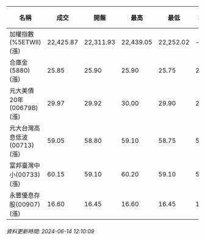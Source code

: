 | 名稱 | 成交 | 開盤 | 最高 | 最低 | 均價 | 成交金額(億) | 昨收 | 漲跌幅 | 漲跌 | 總量 | 昨量 | 振幅 |
| -------- | -------- | -------- | -------- |-------- | -------- | -------- |-------- |-------- |-------- | -------- | -------- |-------- |
|加權指數(%5ETWII) (漲)|22,425.87|22,311.93|22,439.05|22,252.02|-|3,760.00|22,312.04|0.51%|113.83|7,345,135|0|0.84%|
|合庫金(5880) (漲)|25.85|25.90|25.90|25.75|25.83|1.18|25.75|0.39%|0.10|4,553|9,794|0.58%|
|元大美債20年(00679B) (漲)|29.97|29.92|30.00|29.90|29.94|20.41|29.57|1.35%|0.40|68,145|43,220|0.34%|
|元大台灣高息低波(00713) (漲)|59.05|58.80|59.10|58.75|58.93|5.81|58.85|0.34%|0.20|9,853|17,687|0.59%|
|富邦臺灣中小(00733) (漲)|60.15|59.10|60.20|59.10|59.80|1.35|59.10|1.78%|1.05|2,249|2,057|1.86%|
|永豐優息存股(00907) (漲)|16.60|16.45|16.60|16.45|16.55|0.385|16.44|0.97%|0.16|2,325|4,180|0.91%|
###### 資料更新時間: 2024-06-14 12:10:09